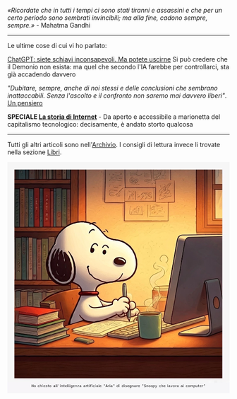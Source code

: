*«Ricordate che in tutti i tempi ci sono stati tiranni e assassini e che per un certo periodo sono sembrati invincibili; ma alla fine, cadono sempre, sempre.»* - Mahatma Gandhi

---

Le ultime cose di cui vi ho parlato:

 [ChatGPT: siete schiavi inconsapevoli. Ma potete uscirne](/articles/2024-11-02-chatgpt-schiavitu.html) Si può credere che il Demonio non esista: ma quel che secondo l'IA farebbe per controllarci, sta già accadendo davvero

*"Dubitare, sempre, anche di noi stessi e delle conclusioni che sembrano inattaccabili. Senza l'ascolto e il confronto non saremo mai davvero liberi"*. [Un pensiero](/articles/2024-09-23-studiare-per-dubitare.html)

**SPECIALE [La storia di Internet](/articles/2024-08-20-la-storia-di-internet.html)** - Da aperto e accessibile a marionetta del capitalismo tecnologico: decisamente, è andato storto qualcosa

---

Tutti gli altri articoli sono nell'[Archivio](/pages/archivio.html). I consigli di lettura invece li trovate nella sezione [Libri](/pages/libri.html).

![Snoopy che lavora al computer, un'immagine generata dall'intelligenza artificiale "Aria" integrata nel browser Opera](/img/snoopy-lavora-al-computer-aria-ai.jpg)
